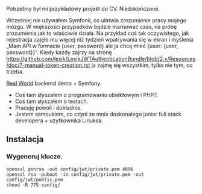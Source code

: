 Potrzebny był mi przykładowy projekt do CV. Niedokończone.

Wcześniej nie używałem Symfonii, co ułatwia zrozumienie pracy mojego mózgu. 
W większości przypadków będzie marnować czas, na próbę zrozumienia jak to 
właściwie działa. Na przykład coś tak oczywistego, jak rejestracja zajęło mu 
więcej niż tydzień wpatrywania się w ekran i myślenia „Mam API w 
formacie {user, password} ale ja chcę mieć {user: {user, password}}”. 
Kiedy każdy zajrzy na stronę 
https://github.com/lexik/LexikJWTAuthenticationBundle/blob/2.x/Resources/doc/7-manual-token-creation.rst 
ja zajmę się wszystkim, tylko nie tym, co trzeba.

[Real World](https://github.com/gothinkster/realworld) backend demo + Symfony.

- Coś tam słyszałem o programowaniu obiektowym i PHP7.
- Coś tam słyszałem o testach.
- Pracuję powoli i dokładnie.
- Jestem samoukiem, co czyni ze mnie doskonałego junior full stack developera + 
użytkownika Linuksa.

## Instalacja
### Wygeneruj klucze.
````
openssl genrsa -out config/jwt/private.pem 4096
openssl rsa -pubout -in config/jwt/private.pem -out config/jwt/public.pem
chmod -R 775 config/
````
